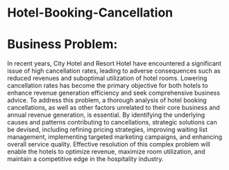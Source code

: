 # Hotel-Booking-Cancellation

# Business Problem:

In recent years, City Hotel and Resort Hotel have encountered a significant issue of high cancellation rates, leading to adverse consequences such as reduced revenues and suboptimal utilization of hotel rooms. Lowering cancellation rates has become the primary objective for both hotels to enhance revenue generation efficiency and seek comprehensive business advice. To address this problem, a thorough analysis of hotel booking cancellations, as well as other factors unrelated to their core business and annual revenue generation, is essential. By identifying the underlying causes and patterns contributing to cancellations, strategic solutions can be devised, including refining pricing strategies, improving waiting list management, implementing targeted marketing campaigns, and enhancing overall service quality. Effective resolution of this complex problem will enable the hotels to optimize revenue, maximize room utilization, and maintain a competitive edge in the hospitality industry.

